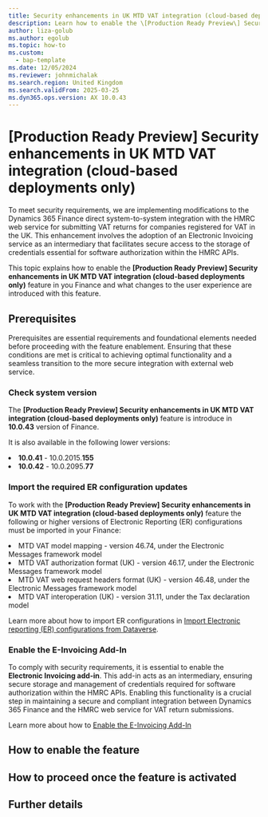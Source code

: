 ```yaml
---
title: Security enhancements in UK MTD VAT integration (cloud-based deployments only)
description: Learn how to enable the \[Production Ready Preview\] Security enhancements in UK MTD VAT integration \(cloud-based deployments only\) feature.
author: liza-golub
ms.author: egolub
ms.topic: how-to
ms.custom: 
  - bap-template
ms.date: 12/05/2024
ms.reviewer: johnmichalak
ms.search.region: United Kingdom
ms.search.validFrom: 2025-03-25
ms.dyn365.ops.version: AX 10.0.43
---
```


# \[Production Ready Preview\] Security enhancements in UK MTD VAT integration \(cloud-based deployments only\)

To meet security requirements, we are implementing modifications to the Dynamics 365 Finance direct system-to-system integration with the HMRC web service for submitting VAT returns for companies registered for VAT in the UK. 
This enhancement involves the adoption of an Electronic Invoicing service as an intermediary that facilitates secure access to the storage of credentials essential for software authorization within the HMRC APIs.

This topic explains how to enable the **\[Production Ready Preview\] Security enhancements in UK MTD VAT integration \(cloud-based deployments only\)** feature in you Finance and what changes to the user experience are introduced with this feature.

## Prerequisites

Prerequisites are essential requirements and foundational elements needed before proceeding with the feature enablement. Ensuring that these conditions are met is critical to achieving optimal functionality and a seamless transition to the more secure integration with external web service. 

### Check system version

The **\[Production Ready Preview\] Security enhancements in UK MTD VAT integration \(cloud-based deployments only\)** feature is introduce in **10.0.43** version of Finance.

It is also available in the following lower versions:

<li> <b>10.0.41</b> - 10.0.2015.<b>155</b>
<li> <b>10.0.42</b> - 10.0.2095.<b>77</b>

### Import the required ER configuration updates

To work with the **\[Production Ready Preview\] Security enhancements in UK MTD VAT integration \(cloud-based deployments only\)** feature the following or higher versions of Electronic Reporting (ER) configurations must be imported in your Finance:

<li> MTD VAT model mapping - version 46.74, under the Electronic Messages framework model
<li> MTD VAT authorization format (UK) - version 46.17, under the Electronic Messages framework model
<li> MTD VAT web request headers format (UK) - version 46.48, under the Electronic Messages framework model
<li> MTD VAT interoperation (UK) - version 31.11, under the Tax declaration model

Learn more about how to import ER configurations in [Import Electronic reporting (ER) configurations from Dataverse](../global/workspace/gsw-import-er-config-dataverse.md).

### Enable the E-Invoicing Add-In

To comply with security requirements, it is essential to enable the **Electronic Invoicing add-in**. This add-in acts as an intermediary, ensuring secure storage and management of credentials required for software authorization within the HMRC APIs. Enabling this functionality is a crucial step in maintaining a secure and compliant integration between Dynamics 365 Finance and the HMRC web service for VAT return submissions.

Learn more about how to [Enable the E-Invoicing Add-In](../../finance/localizations/global/gs-e-invoicing-set-up-overview#install-the-add-in-for-electronic-invoicing-microservices)

## How to enable the feature

## How to proceed once the feature is activated

## Further details
